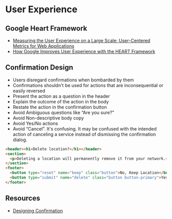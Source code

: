 # User Experience

## Google Heart Framework

- [Measuring the User Experience on a Large Scale: User-Centered Metrics for Web Applications](https://research.google.com/pubs/pub36299.html)
- [How Google Improves User Experience with the HEART Framework](http://www.appcues.com/blog/google-improves-user-experience-with-heart-framework/)

## Confirmation Design

- Users disregard confirmations when bombarded by them
- Confirmations shouldn't be used for actions that are inconsequential or easily reversed
- Present the action as a question in the header
- Explain the outcome of the action in the body
- Restate the action in the confirmation button
- Avoid Ambiguous questions like “Are you sure?”
- Avoid Non-descriptive body copy
- Avoid Yes/No actions
- Avoid “Cancel”. It's confusing. It may be confused with the intended action of canceling a service instead of dismissing the confirmation dialog.

```html
<header><h1>Delete location?</h1></header>
<section>
  <p>Deleting a location will permanently remove it from your network.</p>
</section>
<footer>
  <button type="reset" name="keep" class="button">No, Keep Location</button>
  <button type="submit" name="delete" class="button button-primary">Yes, Delete Location</button>
</footer>
```

## Resources

- [Designing Confirmation](https://uxdesign.cc/designing-confirmation-278d159723e#.rafzk5p6v)
